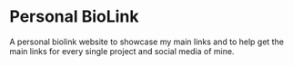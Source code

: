 # Personal BioLink
A personal biolink website to showcase my main links and to help get the main links for every single project and social media of mine.
